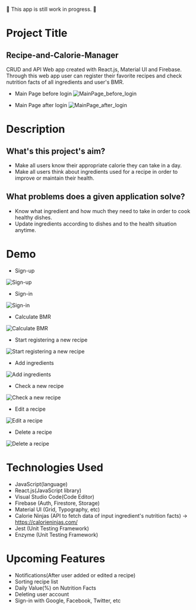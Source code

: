 🚧 This app is still work in progress. 🚧

# Project Title
## Recipe-and-Calorie-Manager
CRUD and API Web app created with React.js, Material UI and Firebase.
Through this web app user can register their favorite recipes and check nutrition facts of all ingredients and user's BMR.

- Main Page before login
![MainPage_before_login](https://user-images.githubusercontent.com/37167797/126250654-9f98bb7a-99f0-49b3-9524-f43e68fa4058.png)

- Main Page after login
![MainPage_after_login](https://user-images.githubusercontent.com/37167797/126250673-87c2c3dd-6a50-44c8-a57b-c69322764b4c.png)

# Description
## What's this project's aim? 
- Make all users know their appropriate calorie they can take in a day.
- Make all users think about ingredients used for a recipe in order to improve or maintain their health.

## What problems does a given application solve? 
- Know what ingredient and how much they need to take in order to cook healthy dishes.
- Update ingredients according to dishes and to the health situation anytime.

# Demo
- Sign-up

![Sign-up](https://media.giphy.com/media/w8mJdZwxk1LtVM8amr/giphy.gif)


- Sign-in
 
![Sign-in](https://media.giphy.com/media/rv3trIXpK8SES3Iixi/giphy.gif)


- Calculate BMR

![Calculate BMR](https://media.giphy.com/media/MV7XvXf0GqQGmAysBs/giphy.gif)


- Start registering a new recipe

![Start registering a new recipe](https://media.giphy.com/media/YqMQi19CUhlx19NzWA/giphy.gif)


- Add ingredients

![Add ingredients](https://media.giphy.com/media/3blIdQZop58AErVZ10/giphy.gif)


- Check a new recipe

![Check a new recipe](https://media.giphy.com/media/BkjM39xobvtWWz5d7S/giphy.gif)


- Edit a recipe

![Edit a recipe](https://media.giphy.com/media/6YaqW1VWXg8rOmP4qJ/giphy.gif)


- Delete a recipe

![Delete a recipe](https://media.giphy.com/media/4JBBnlg3AQRhS3yF7x/giphy.gif) 


# Technologies Used
- JavaScript(language)
- React.js(JavaScript library)
- Visual Studio Code(Code Editor)
- Firebase (Auth, Firestore, Storage)
- Material UI (Grid, Typography, etc)
- Calorie Ninjas (API to fetch data of input ingredient's nutrition facts) -> https://calorieninjas.com/
- Jest (Unit Testing Framework)
- Enzyme (Unit Testing Framework)

# Upcoming Features
- Notifications(After user added or edited a recipe)
- Sorting recipe list
- Daily Value(%) on Nutrition Facts
- Deleting user account
- Sign-in with Google, Facebook, Twitter, etc
